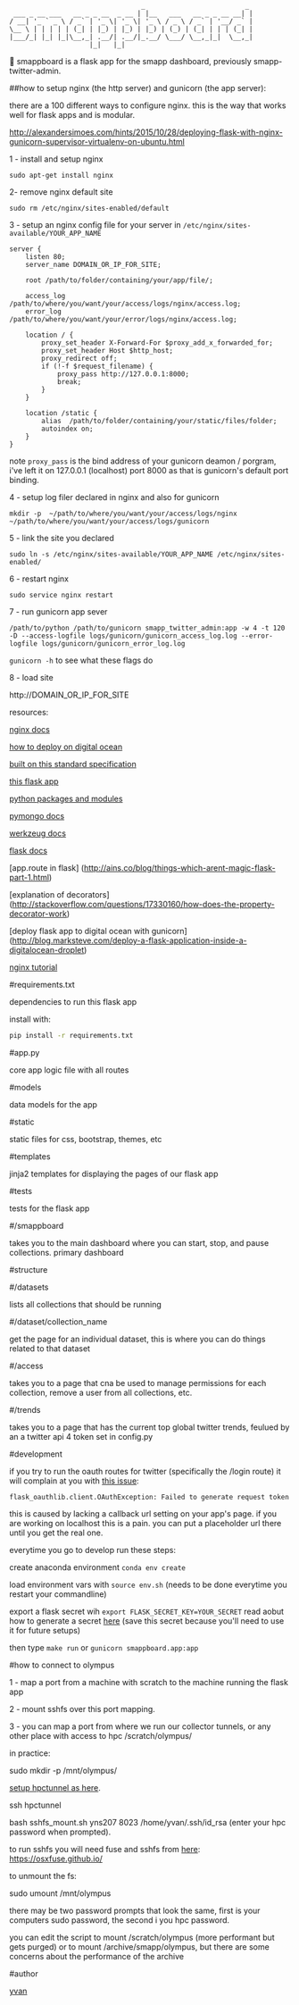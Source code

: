 ```
                                 _                         _ 
 ___ _ __ ___   __ _ _ __  _ __ | |__   ___   __ _ _ __ __| |
/ __| '_ ` _ \ / _` | '_ \| '_ \| '_ \ / _ \ / _` | '__/ _` |
\__ \ | | | | | (_| | |_) | |_) | |_) | (_) | (_| | | | (_| |
|___/_| |_| |_|\__,_| .__/| .__/|_.__/ \___/ \__,_|_|  \__,_|
                    |_|   |_|
```
:flower_playing_cards: smappboard is a flask app for the smapp dashboard, previously smapp-twitter-admin.

##how to setup nginx (the http server) and gunicorn (the app server):

there are a 100 different ways to configure nginx. this is the way that works well for flask apps and is modular.

http://alexandersimoes.com/hints/2015/10/28/deploying-flask-with-nginx-gunicorn-supervisor-virtualenv-on-ubuntu.html

1 - install and setup nginx

`sudo apt-get install nginx`

2- remove nginx default site

`sudo rm /etc/nginx/sites-enabled/default`

3 - setup an nginx config file for your server in `/etc/nginx/sites-available/YOUR_APP_NAME`

```
server {
    listen 80;
    server_name DOMAIN_OR_IP_FOR_SITE;

    root /path/to/folder/containing/your/app/file/;

    access_log /path/to/where/you/want/your/access/logs/nginx/access.log;
    error_log /path/to/where/you/want/your/error/logs/nginx/access.log;

    location / {
        proxy_set_header X-Forward-For $proxy_add_x_forwarded_for;
        proxy_set_header Host $http_host;
        proxy_redirect off;
        if (!-f $request_filename) {
            proxy_pass http://127.0.0.1:8000;
            break;
        }
    }

    location /static {
        alias  /path/to/folder/containing/your/static/files/folder;
        autoindex on;
    }
}
```

note `proxy_pass` is the bind address of your gunicorn deamon / porgram, i've left it on 127.0.0.1 (localhost) port 8000 as that is gunicorn's default port binding.

4 - setup log filer declared in nginx and also for gunicorn

`mkdir -p  ~/path/to/where/you/want/your/access/logs/nginx ~/path/to/where/you/want/your/access/logs/gunicorn`

5 - link the site you declared

`sudo ln -s /etc/nginx/sites-available/YOUR_APP_NAME /etc/nginx/sites-enabled/`

6 - restart nginx 

`sudo service nginx restart`

7 - run gunicorn app sever

`/path/to/python /path/to/gunicorn smapp_twitter_admin:app -w 4 -t 120 -D --access-logfile logs/gunicorn/gunicorn_access_log.log --error-logfile logs/gunicorn/gunicorn_error_log.log`

`gunicorn -h` to see what these flags do

8 - load site

http://DOMAIN_OR_IP_FOR_SITE

resources:

[nginx docs](http://nginx.org/en/docs/)

[how to deploy on digital ocean](http://blog.marksteve.com/deploy-a-flask-application-inside-a-digitalocean-droplet)

[built on this standard specification](http://code.tutsplus.com/tutorials/creating-a-web-app-from-scratch-using-python-flask-and-mysql--cms-22972)

[this flask app](https://github.com/imwilsonxu/fbone/tree/master/fbone)

[python packages and modules](https://docs.python.org/2/tutorial/modules.html)

[pymongo docs](http://api.mongodb.org/python/current/api/)

[werkzeug docs](http://werkzeug.pocoo.org/docs/0.11/)

[flask docs](http://flask.pocoo.org/docs/0.10/)

[app.route in flask] (http://ains.co/blog/things-which-arent-magic-flask-part-1.html)

[explanation of decorators] (http://stackoverflow.com/questions/17330160/how-does-the-property-decorator-work)

[deploy flask app to digital ocean with gunicorn] (http://blog.marksteve.com/deploy-a-flask-application-inside-a-digitalocean-droplet)

[nginx tutorial](https://www.digitalocean.com/community/tutorials/understanding-the-nginx-configuration-file-structure-and-configuration-contexts)

#requirements.txt

dependencies to run this flask app

install with:

```bash
pip install -r requirements.txt
```

#app.py

core app logic file with all routes

#models

data models for the app

#static

static files for css, bootstrap, themes, etc

#templates

jinja2 templates for displaying the pages of our flask app

#tests 

tests for the flask app

#/smappboard

takes you to the main dashboard where you can start, stop, and pause collections. primary dashboard 

#structure

#/datasets

lists all collections that should be running

#/dataset/collection_name

get the page for an individual dataset, this is where you can do things related to that dataset

#/access

takes you to a page that cna be used to manage permissions for each collection, remove a user from all collections, etc.

#/trends

takes you to a page that has the current top global twitter trends, feulued by an a twitter api 4 token set in config.py

#development

if you try to run the oauth routes for twitter (specifically the /login route) it will complain at you with [this issue](http://stackoverflow.com/questions/37950999/twitter-oauth-with-flask-oauthlib-failed-to-generate-request-token):

```
flask_oauthlib.client.OAuthException: Failed to generate request token
```

this is caused by lacking a callback url setting on your app's page. if you are working on localhost this is a pain. you can put a placeholder url there until you get the real one.

everytime you go to develop run these steps:

create anaconda environment `conda env create`

load environment vars with `source env.sh` (needs to be done everytime you restart your commandline)

export a flask secret wih `export FLASK_SECRET_KEY=YOUR_SECRET` read aobut how to generate a secret [here](https://gist.github.com/geoffalday/2021517) (save this secret because you'll need to use it for future setups)

then type `make run` or `gunicorn smappboard.app:app`


#how to connect to olympus

1 - map a port from a machine with scratch to the machine running the flask app

2 - mount sshfs over this port mapping.

3 - you can map a port from where we run our collector tunnels, or any other place with access to hpc /scratch/olympus/

in practice:

sudo mkdir -p /mnt/olympus/

[setup hpctunnel as here](https://github.com/SMAPPNYU/smapphowto/blob/master/howto_get_started_on_the_hpc_cluster.md#5--moving-data-to-your-computer).

ssh hpctunnel

bash sshfs_mount.sh yns207 8023 /home/yvan/.ssh/id_rsa (enter your hpc password when prompted).

to run sshfs you will need fuse and sshfs from [here](https://osxfuse.github.io/): https://osxfuse.github.io/

to unmount the fs:

sudo umount /mnt/olympus

there may be two password prompts that look the same, first is your computers sudo password, the second i you hpc password.

you can edit the script to mount /scratch/olympus (more performant but gets purged) or to mount /archive/smapp/olympus, but there are some concerns about the performance of the archive

#author

[yvan](https://github.com/yvan)
